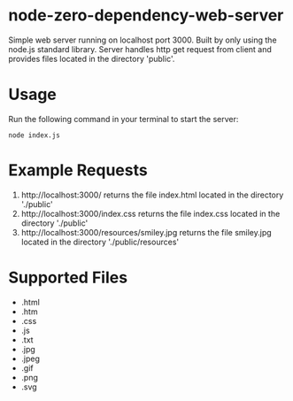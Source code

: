 # node-zero-dependency-web-server

Simple web server running on localhost port 3000. Built by only using the node.js standard library.
Server handles http get request from client and provides files located in the directory 'public'.

# Usage

Run the following command in your terminal to start the server:
```
node index.js
```

# Example Requests
1. http://localhost:3000/ returns the file index.html located in the directory './public'
2. http://localhost:3000/index.css returns the file index.css located in the directory './public'
3. http://localhost:3000/resources/smiley.jpg returns the file smiley.jpg located in the directory './public/resources'


# Supported Files

- .html
- .htm
- .css
- .js
- .txt
- .jpg
- .jpeg
- .gif
- .png
- .svg

